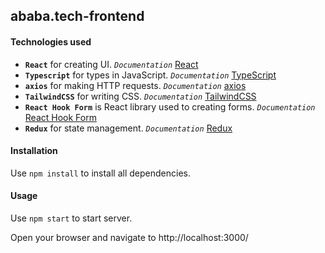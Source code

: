 ## ababa.tech-frontend

#### Technologies used

- **`React`** for creating UI. _`Documentation`_ [React](https://reactjs.org/)</br>
- **`Typescript`** for types in JavaScript. _`Documentation`_ [TypeScript](https://www.typescriptlang.org/)</br>
- **`axios`** for making HTTP requests. _`Documentation`_ [axios](https://axios-http.com/)</br>
- **`TailwindCSS`** for writing CSS. _`Documentation`_ [TailwindCSS](https://tailwindcss.com/)
- **`React Hook Form`** is React library used to creating forms. _`Documentation`_ [React Hook Form](https://react-hook-form.com/)
- **`Redux`** for state management. _`Documentation`_ [Redux](https://react-redux.js.org/)

#### Installation

Use `npm install` to install all dependencies.</br>

#### Usage

Use `npm start` to start server.</br>

Open your browser and navigate to http://localhost:3000/
